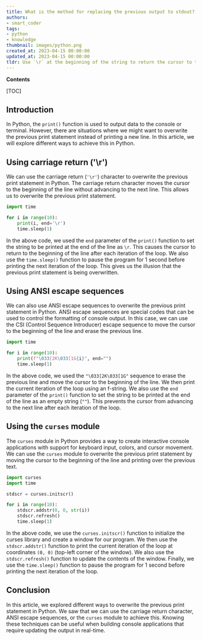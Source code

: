 ```yaml
---
title: What is the method for replacing the previous output to stdout?
authors:
- smart_coder
tags:
- python
- knowledge
thumbnail: images/python.png
created_at: 2023-04-15 00:00:00
updated_at: 2023-04-15 00:00:00
tldr: Use `\r` at the beginning of the string to return the cursor to the beginning of the line and overwrite the previous output.
---
```


**Contents**

[TOC]

Introduction
------------
In Python, the `print()` function is used to output data to the console or terminal. However, there are situations where we might want to overwrite the previous print statement instead of printing a new line. In this article, we will explore different ways to achieve this in Python.

Using carriage return ('\r')
---------------------------
We can use the carriage return (`'\r'`) character to overwrite the previous print statement in Python. The carriage return character moves the cursor to the beginning of the line without advancing to the next line. This allows us to overwrite the previous print statement.

```python
import time

for i in range(10):
    print(i, end='\r')
    time.sleep(1)
```
In the above code, we used the `end` parameter of the `print()` function to set the string to be printed at the end of the line as `\r`. This causes the cursor to return to the beginning of the line after each iteration of the loop. We also use the `time.sleep()` function to pause the program for 1 second before printing the next iteration of the loop. This gives us the illusion that the previous print statement is being overwritten.

Using ANSI escape sequences
---------------------------
We can also use ANSI escape sequences to overwrite the previous print statement in Python. ANSI escape sequences are special codes that can be used to control the formatting of console output. In this case, we can use the CSI (Control Sequence Introducer) escape sequence to move the cursor to the beginning of the line and erase the previous line.

```python
import time

for i in range(10):
    print(f"\033[2K\033[1G{i}", end="")
    time.sleep(1)
```
In the above code, we used the `"\033[2K\033[1G"` sequence to erase the previous line and move the cursor to the beginning of the line. We then print the current iteration of the loop using an f-string. We also use the `end` parameter of the `print()` function to set the string to be printed at the end of the line as an empty string (`""`). This prevents the cursor from advancing to the next line after each iteration of the loop.

Using the `curses` module
-------------------------
The `curses` module in Python provides a way to create interactive console applications with support for keyboard input, colors, and cursor movement. We can use the `curses` module to overwrite the previous print statement by moving the cursor to the beginning of the line and printing over the previous text.

```python
import curses
import time

stdscr = curses.initscr()

for i in range(10):
    stdscr.addstr(0, 0, str(i))
    stdscr.refresh()
    time.sleep(1)
```
In the above code, we use the `curses.initscr()` function to initialize the curses library and create a window for our program. We then use the `stdscr.addstr()` function to print the current iteration of the loop at coordinates `(0, 0)` (top-left corner of the window). We also use the `stdscr.refresh()` function to update the contents of the window. Finally, we use the `time.sleep()` function to pause the program for 1 second before printing the next iteration of the loop.

Conclusion
----------
In this article, we explored different ways to overwrite the previous print statement in Python. We saw that we can use the carriage return character, ANSI escape sequences, or the `curses` module to achieve this. Knowing these techniques can be useful when building console applications that require updating the output in real-time.
